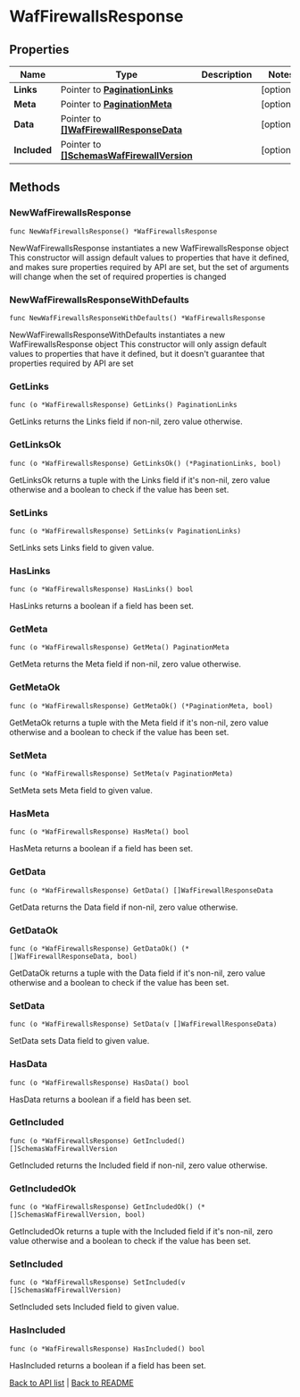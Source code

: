 # WafFirewallsResponse

## Properties

Name | Type | Description | Notes
------------ | ------------- | ------------- | -------------
**Links** | Pointer to [**PaginationLinks**](PaginationLinks.md) |  | [optional] 
**Meta** | Pointer to [**PaginationMeta**](PaginationMeta.md) |  | [optional] 
**Data** | Pointer to [**[]WafFirewallResponseData**](WafFirewallResponseData.md) |  | [optional] 
**Included** | Pointer to [**[]SchemasWafFirewallVersion**](SchemasWafFirewallVersion.md) |  | [optional] 

## Methods

### NewWafFirewallsResponse

`func NewWafFirewallsResponse() *WafFirewallsResponse`

NewWafFirewallsResponse instantiates a new WafFirewallsResponse object
This constructor will assign default values to properties that have it defined,
and makes sure properties required by API are set, but the set of arguments
will change when the set of required properties is changed

### NewWafFirewallsResponseWithDefaults

`func NewWafFirewallsResponseWithDefaults() *WafFirewallsResponse`

NewWafFirewallsResponseWithDefaults instantiates a new WafFirewallsResponse object
This constructor will only assign default values to properties that have it defined,
but it doesn't guarantee that properties required by API are set

### GetLinks

`func (o *WafFirewallsResponse) GetLinks() PaginationLinks`

GetLinks returns the Links field if non-nil, zero value otherwise.

### GetLinksOk

`func (o *WafFirewallsResponse) GetLinksOk() (*PaginationLinks, bool)`

GetLinksOk returns a tuple with the Links field if it's non-nil, zero value otherwise
and a boolean to check if the value has been set.

### SetLinks

`func (o *WafFirewallsResponse) SetLinks(v PaginationLinks)`

SetLinks sets Links field to given value.

### HasLinks

`func (o *WafFirewallsResponse) HasLinks() bool`

HasLinks returns a boolean if a field has been set.

### GetMeta

`func (o *WafFirewallsResponse) GetMeta() PaginationMeta`

GetMeta returns the Meta field if non-nil, zero value otherwise.

### GetMetaOk

`func (o *WafFirewallsResponse) GetMetaOk() (*PaginationMeta, bool)`

GetMetaOk returns a tuple with the Meta field if it's non-nil, zero value otherwise
and a boolean to check if the value has been set.

### SetMeta

`func (o *WafFirewallsResponse) SetMeta(v PaginationMeta)`

SetMeta sets Meta field to given value.

### HasMeta

`func (o *WafFirewallsResponse) HasMeta() bool`

HasMeta returns a boolean if a field has been set.

### GetData

`func (o *WafFirewallsResponse) GetData() []WafFirewallResponseData`

GetData returns the Data field if non-nil, zero value otherwise.

### GetDataOk

`func (o *WafFirewallsResponse) GetDataOk() (*[]WafFirewallResponseData, bool)`

GetDataOk returns a tuple with the Data field if it's non-nil, zero value otherwise
and a boolean to check if the value has been set.

### SetData

`func (o *WafFirewallsResponse) SetData(v []WafFirewallResponseData)`

SetData sets Data field to given value.

### HasData

`func (o *WafFirewallsResponse) HasData() bool`

HasData returns a boolean if a field has been set.

### GetIncluded

`func (o *WafFirewallsResponse) GetIncluded() []SchemasWafFirewallVersion`

GetIncluded returns the Included field if non-nil, zero value otherwise.

### GetIncludedOk

`func (o *WafFirewallsResponse) GetIncludedOk() (*[]SchemasWafFirewallVersion, bool)`

GetIncludedOk returns a tuple with the Included field if it's non-nil, zero value otherwise
and a boolean to check if the value has been set.

### SetIncluded

`func (o *WafFirewallsResponse) SetIncluded(v []SchemasWafFirewallVersion)`

SetIncluded sets Included field to given value.

### HasIncluded

`func (o *WafFirewallsResponse) HasIncluded() bool`

HasIncluded returns a boolean if a field has been set.


[Back to API list](../README.md#documentation-for-api-endpoints) | [Back to README](../README.md)
